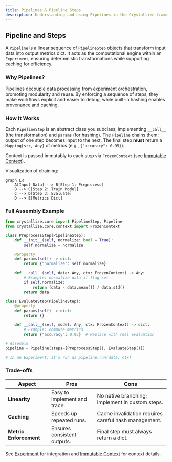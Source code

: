 ```yaml
---
title: Pipelines & Pipeline Steps
description: Understanding and using Pipelines in the Crystallize framework.
---
```


## Pipeline and Steps

A `Pipeline` is a linear sequence of `PipelineStep` objects that transform input data into output metrics dict. It acts as the computational engine within an `Experiment`, ensuring deterministic transformations while supporting caching for efficiency.

### Why Pipelines?

Pipelines decouple data processing from experiment orchestration, promoting modularity and reuse. By enforcing a sequence of steps, they make workflows explicit and easier to debug, while built-in hashing enables provenance and caching.

### How It Works

Each `PipelineStep` is an abstract class you subclass, implementing `__call__` (the transformation) and `params` (for hashing). The `Pipeline` chains them: output of one step becomes input to the next. The final step **must** return a `Mapping[str, Any]` of metrics (e.g., `{"accuracy": 0.95}`).

Context is passed immutably to each step via `FrozenContext` (see [Immutable Context](#immutable-context-frozencontext)).

Visualization of chaining:

```mermaid
graph LR
    A[Input Data] --> B[Step 1: Preprocess]
    B --> C[Step 2: Train Model]
    C --> D[Step 3: Evaluate]
    D --> E[Metrics Dict]
```

### Full Assembly Example

```python
from crystallize.core import PipelineStep, Pipeline
from crystallize.core.context import FrozenContext

class PreprocessStep(PipelineStep):
    def __init__(self, normalize: bool = True):
        self.normalize = normalize

    @property
    def params(self) -> dict:
        return {"normalize": self.normalize}

    def __call__(self, data: Any, ctx: FrozenContext) -> Any:
        # Example: normalize data if flag set
        if self.normalize:
            return (data - data.mean()) / data.std()
        return data

class EvaluateStep(PipelineStep):
    @property
    def params(self) -> dict:
        return {}

    def __call__(self, model: Any, ctx: FrozenContext) -> dict:
        # Example: compute metrics
        return {"accuracy": 0.95}  # Replace with real evaluation

# Assemble
pipeline = Pipeline(steps=[PreprocessStep(), EvaluateStep()])

# In an Experiment, it's run as pipeline.run(data, ctx)
```

### Trade-offs

| Aspect                 | Pros                         | Cons                                                 |
| ---------------------- | ---------------------------- | ---------------------------------------------------- |
| **Linearity**          | Easy to implement and trace. | No native branching; implement in custom steps.      |
| **Caching**            | Speeds up repeated runs.     | Cache invalidation requires careful hash management. |
| **Metric Enforcement** | Ensures consistent outputs.  | Final step must always return a dict.                |

See [Experiment](#experiment) for integration and [Immutable Context](#immutable-context-frozencontext) for context details.
